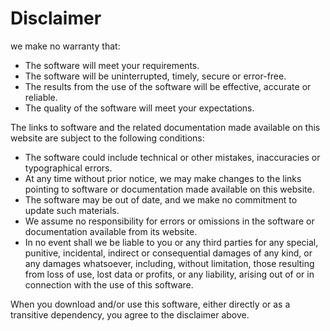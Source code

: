 # Disclaimer

we make no warranty that:

- The software will meet your requirements.
- The software will be uninterrupted, timely, secure or error-free.
- The results from the use of the software will be effective, accurate or reliable.
- The quality of the software will meet your expectations.

The links to software and the related documentation made available on this website are subject to the following conditions:

- The software could include technical or other mistakes, inaccuracies or typographical errors.
- At any time without prior notice, we may make changes to the links pointing to software or documentation made available on this website.
- The software may be out of date, and we make no commitment to update such materials.
- We assume no responsibility for errors or omissions in the software or documentation available from its website.
- In no event shall we be liable to you or any third parties for any special, punitive, incidental, indirect or consequential damages of any kind, or any damages whatsoever, including, without limitation, those resulting from loss of use, lost data or profits, or any liability, arising out of or in connection with the use of this software.

When you download and/or use this software, either directly or as a transitive dependency, you agree to the disclaimer above.
